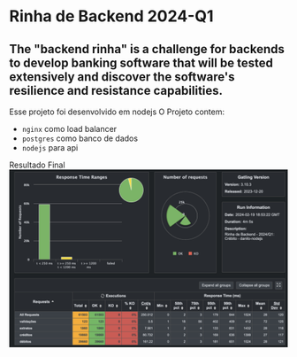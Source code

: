 # Rinha de Backend 2024-Q1

## The "backend rinha" is a challenge for backends to develop banking software that will be tested extensively and discover the software's resilience and resistance capabilities.

Esse projeto foi desenvolvido em nodejs
O Projeto contem:
- `nginx` como load balancer
- `postgres` como banco de dados
- `nodejs` para api 

Resultado Final
![](/result/final-result.jpg)
